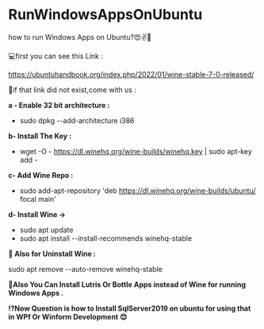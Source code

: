 # RunWindowsAppsOnUbuntu
how to run Windows Apps on Ubuntu?😍✌️🤪

💻first you can see this Link : 

https://ubuntuhandbook.org/index.php/2022/01/wine-stable-7-0-released/

🥲if that link did not exist,come with us : 

**a - Enable 32 bit architecture :** 
  - sudo dpkg --add-architecture i386
 
**b- Install The Key :**
  - wget -O - https://dl.winehq.org/wine-builds/winehq.key | sudo apt-key add -

**c- Add Wine Repo :** 
  - sudo add-apt-repository 'deb https://dl.winehq.org/wine-builds/ubuntu/ focal main'

**d- Install Wine ->** 
  - sudo apt update
  - sudo apt install --install-recommends winehq-stable

**🚫 Also for Uninstall Wine :**

sudo apt remove --auto-remove winehq-stable

**🔔Also You Can Install Lutris Or Bottle Apps instead of Wine for running Windows Apps .** 

**⁉️Now Question is how to Install SqlServer2019 on ubuntu for using that in WPf Or Winform Development 😊**
